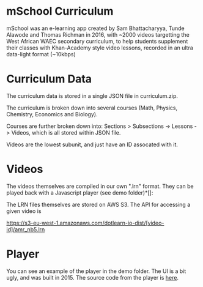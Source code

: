 # mSchool Curriculum

mSchool was an e-learning app created by Sam Bhattacharyya, Tunde Alawode and Thomas Richman in 2016, with ~2000 videos targetting the West African WAEC secondary curriculum, to help students supplement their classes with Khan-Academy style video lessons, recorded in an ultra data-light format (~10kbps)


# Curriculum Data

The curriculum data is stored in a single JSON file in curriculum.zip.

The curriculum is broken down into several courses (Math, Physics, Chemistry, Economics and Biology).

Courses are further broken down into: Sections > Subsections -> Lessons -> Videos, which is all stored within JSON file.

Videos are the lowest subunit, and just have an ID assocated with it.

# Videos

The videos themselves are compiled in our own ".lrn" format. They can be played back with a Javascript player (see demo folder)*[]:

The LRN files themselves are stored on AWS S3. The API for accessing a given video is

https://s3-eu-west-1.amazonaws.com/dotlearn-io-dist/[video-id]/amr_nb5.lrn


# Player

You can see an example of the player in the demo folder. The UI is a bit ugly, and was built in 2015. The source code from the player is [here](https://github.com/Vectorly/mschool-player).



